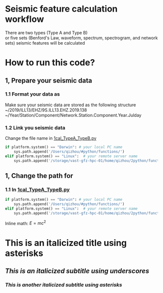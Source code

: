 # Seismic feature calculation workflow
There are two types (Type A and Type B) <br>
or five sets (Benford's Law, waveform, spectrum, spectrogram, and network sets) seismic features will be calculated

# How to run this code?
## 1, Prepare your seismic data
### 1.1 Format your data as 
Make sure your seismic data are stored as the following structure <br>
~/2019/ILL13/EHZ/9S.ILL13.EHZ.2019.138 <br>
~/Year/Station/Component/Network.Station.Component.Year.Julday <br>
### 1.2 Link you seismic data
Change the file name in [1cal_TypeA_TypeB.py](1cal_TypeA_TypeB.py)
```python
if platform.system() == "Darwin": # your local PC name
    sys.path.append('/Users/qizhou/#python/functions/')
elif platform.system() == "Linux":  # your remote server name
    sys.path.append('/storage/vast-gfz-hpc-01/home/qizhou/2python/functions/')
```

## 1, Change the path for

### 1.1 In [1cal_TypeA_TypeB.py](1cal_TypeA_TypeB.py)
```python
if platform.system() == "Darwin": # your local PC name
    sys.path.append('/Users/qizhou/#python/functions/')
elif platform.system() == "Linux":  # your remote server name
    sys.path.append('/storage/vast-gfz-hpc-01/home/qizhou/2python/functions/')
```

Inline math: $E = mc^2$

# This is an italicized title using asterisks

## _This is an italicized subtitle using underscores_

### *This is another italicized subtitle using asterisks*
